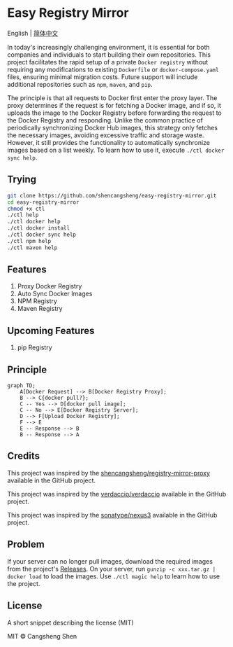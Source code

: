 # Easy Registry Mirror

English | [简体中文](https://github.com/shencangsheng/easy-registry-mirror)

In today's increasingly challenging environment, it is essential for both companies and individuals to start building their own repositories. This project facilitates the rapid setup of a private `Docker registry` without requiring any modifications to existing `Dockerfile` or `docker-compose.yaml` files, ensuring minimal migration costs. Future support will include additional repositories such as `npm`, `maven`, and `pip`.

The principle is that all requests to Docker first enter the proxy layer. The proxy determines if the request is for fetching a Docker image, and if so, it uploads the image to the Docker Registry before forwarding the request to the Docker Registry and responding. Unlike the common practice of periodically synchronizing Docker Hub images, this strategy only fetches the necessary images, avoiding excessive traffic and storage waste. However, it still provides the functionality to automatically synchronize images based on a list weekly. To learn how to use it, execute `./ctl docker sync help`.

## Trying

```bash
git clone https://github.com/shencangsheng/easy-registry-mirror.git
cd easy-registry-mirror
chmod +x ctl
./ctl help
./ctl docker help
./ctl docker install
./ctl docker sync help
./ctl npm help
./ctl maven help
```

## Features

1. Proxy Docker Registry
2. Auto Sync Docker Images
3. NPM Registry
4. Maven Registry

## Upcoming Features

1. pip Registry

## Principle

```mermaid
graph TD;
    A[Docker Request] --> B[Docker Registry Proxy];
    B --> C{docker pull?};
    C -- Yes --> D[docker pull image];
    C -- No --> E[Docker Registry Server];
    D --> F[Upload Docker Registry];
    F --> E
    E -- Response --> B
    B -- Response --> A
```

## Credits

This project was inspired by the [shencangsheng/registry-mirror-proxy](https://github.com/shencangsheng/registry-mirror-proxy) available in the GitHub project.

This project was inspired by the [verdaccio/verdaccio](https://github.com/verdaccio/verdaccio) available in the GitHub project.

This project was inspired by the [sonatype/nexus3](https://github.com/sonatype/docker-nexus3) available in the GitHub project.

## Problem

If your server can no longer pull images, download the required images from the project's [Releases](https://github.com/shencangsheng/easy-registry-mirror/releases/tag/v1.2.0). On your server, run `gunzip -c xxx.tar.gz | docker load` to load the images. Use `./ctl magic help` to learn how to use the project.

## License

A short snippet describing the license (MIT)

MIT © Cangsheng Shen

